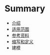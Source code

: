 # Summary

* [介绍](README.md)
* [适用范围](chapter1.md)
* [参考资料](chapter2.md)
* [缩写和定义](chapter3.md)
* 建模

